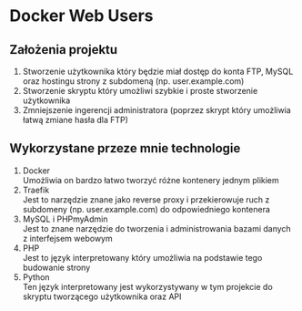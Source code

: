 <h1>Docker Web Users</h1>
<h2>Założenia projektu</h2>
<ol>
        <li>Stworzenie użytkownika który będzie miał dostęp do konta FTP, MySQL oraz hostingu strony z subdomeną (np. user.example.com)</li>
        <li>Stworzenie skryptu który umożliwi szybkie i proste stworzenie użytkownika</li>
        <li>Zmniejszenie ingerencji administratora (poprzez skrypt który umożliwia łatwą zmiane hasła dla FTP)</li>
</ol>
<h2>Wykorzystane przeze mnie technologie</h2>
<ol>
        <li>Docker</li>
        Umożliwia on bardzo łatwo tworzyć różne kontenery jednym plikiem
        <li>Traefik</li>
        Jest to narzędzie znane jako reverse proxy i przekierowuje ruch z subdomeny (np. user.example.com) do odpowiedniego kontenera
        <li>MySQL i PHPmyAdmin</li>
        Jest to znane narzędzie do tworzenia i administrowania bazami danych z interfejsem webowym
        <li>PHP</li>
        Jest to język interpretowany który umożliwia na podstawie tego budowanie strony
        <li>Python</li>
        Ten język interpretowany jest wykorzystywany w tym projekcie do skryptu tworzącego użytkownika oraz API
</ol>
